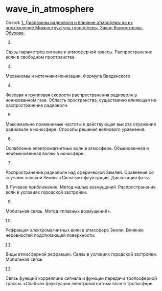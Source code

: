 # wave_in_atmosphere
Dosrok
[1.
Диапазоны радиоволн и влияние атмосферы на их прохождение
Микроструктура тропосферы. Закон Колмогорова-Обухова.](https://github.com/egorio-gg/wave_in_atmosphere/blob/main/%D0%91%D0%B8%D0%BB%D0%B5%D1%82%201..md)

2.
Связь параметров сигнала и атмосферной трассы.
Распространение волн в свободном пространстве.

3.
Механизмы и источники ионизации.
Формула Введенского.

4. 
Фазовая и групповая скорости распространения  радиоволн в ионизованном газе.
Область пространства, существенно влияющая на распространение радиоволн.

5. 
Максимально применимые частоты и действующая высота отражения радиоволн в ионосфере.
Способы решения волнового уравнения.

6.
Ослабление электромагнитных волн в атмосфере.
Обыкновенная и необыкновенная волны в ионосфере.

7.
Распространение радиоволн над сферической Землей. Сравнение со  случаем плоской Земли.
«Сильные» флуктуации. Дислокации фазы.

8
Лучевое приближение. Метод малых возмущений.
Распространение волн в условиях городской застройки.

9.
Мобильная связь.
Метод «плавных возмущений».

10.
Рефракция электромагнитных волн в атмосфере Земли.
Влияние неровностей подстилающей поверхности.

11.
Виды атмосферной рефракции.
Связь в условиях городской застройки. Мобильная связь.

12.
Связь функций корреляции сигнала и функции передачи тропосферной трассы.
«Слабые» флуктуации электромагнитных волн в тропосфере.
